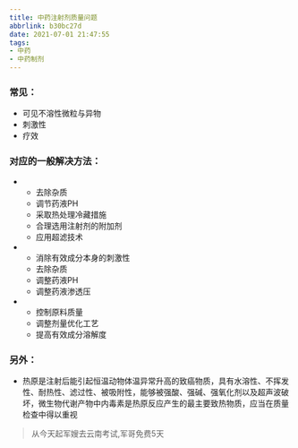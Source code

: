 ```yaml
---
title: 中药注射剂质量问题
abbrlink: b30bc27d
date: 2021-07-01 21:47:55
tags:
- 中药
- 中药制剂
---
```


### 常见：

+ 可见不溶性微粒与异物
+ 刺激性
+ 疗效

<!--more-->

### 对应的一般解决方法：

+ 
  + 去除杂质
  + 调节药液PH
  + 采取热处理冷藏措施
  + 合理选用注射剂的附加剂
  + 应用超滤技术

+ 
  + 消除有效成分本身的刺激性
  + 去除杂质
  + 调整药液PH
  + 调整药液渗透压

+ 
  + 控制原料质量
  + 调整剂量优化工艺
  + 提高有效成分溶解度

### 另外：

+ 热原是注射后能引起恒温动物体温异常升高的致癌物质，具有水溶性、不挥发性、耐热性、滤过性、被吸附性，能够被强酸、强碱、强氧化剂以及超声波破坏，微生物代谢产物中内毒素是热原反应产生的最主要致热物质，应当在质量检查中得以重视



> 从今天起军嫂去云南考试,军哥免费5天